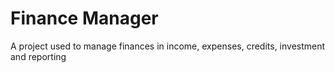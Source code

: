 # Finance Manager
 A project used to manage finances in income, expenses, credits, investment and reporting
